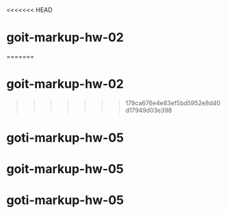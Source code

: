 <<<<<<< HEAD
# goit-markup-hw-02
=======
# goit-markup-hw-02
>>>>>>> 179ca676e4e83ef5bd5952e8d40d17949d03e398
# goti-markup-hw-05
# goit-markup-hw-05
# goti-markup-hw-05
